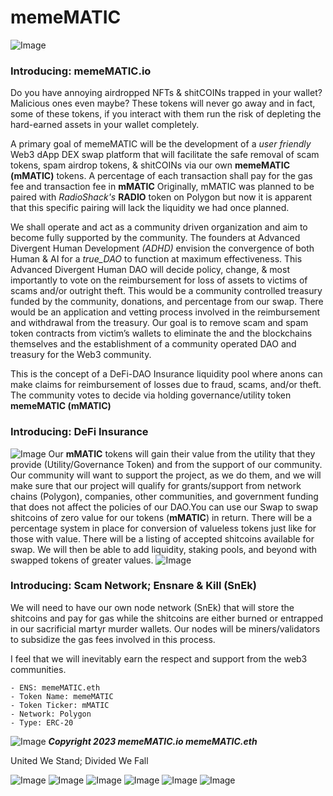 # memeMATIC
![Image](https://user-images.githubusercontent.com/103983764/212564937-126b96ff-c34f-4dfe-b873-5d2e70c54a04.PNG)
### **Introducing: memeMATIC.io**

Do you have annoying airdropped NFTs & shitCOINs trapped in your wallet? Malicious ones even maybe? 
These tokens will never go away and in fact, some of these tokens, if you interact with them run the risk of depleting the hard-earned assets in your wallet completely. 

A primary goal of memeMATIC will be the development of a _user friendly_ Web3 dApp DEX swap platform that will facilitate the safe removal of scam tokens, spam airdrop tokens, & shitCOINs via our own **memeMATIC (mMATIC)** tokens. 
A percentage of each transaction shall pay for the gas fee and transaction fee in **mMATIC** 
Originally, mMATIC was planned to be paired with _RadioShack's_ **RADIO** token on Polygon but now it is apparent that this specific pairing will lack the liquidity we had once planned. 

We shall operate and act as a community driven organization and aim to become fully supported by the community. 
The founders at Advanced Divergent Human Development _(ADHD)_ envision the convergence of both Human & AI for a _true_DAO_ to function at maximum effectiveness. This Advanced Divergent Human DAO will decide policy, change, & most importantly to vote on the reimbursement for loss of assets to victims of scams and/or outright theft. This would be a community controlled treasury funded by the community, donations, and percentage from our swap. There would be an application and vetting process involved in the reimbursement and withdrawal from the treasury.
Our goal is to remove scam and spam token contracts from victim’s wallets to eliminate the  and the blockchains themselves and the establishment of a community operated DAO and treasury for the Web3 community. 

This is the concept of a DeFi-DAO Insurance liquidity pool where anons can make claims for reimbursement of losses due to fraud, scams, and/or theft. The community votes to decide via holding governance/utility token **memeMATIC (mMATIC)**

### **Introducing: DeFi Insurance**
![Image](https://user-images.githubusercontent.com/103983764/212565192-845c8b63-ac78-4a6e-b5ef-f26ee19c367c.png)
Our **mMATIC** tokens will gain their value from the utility that they provide (Utility/Governance Token) and from the support of our community. Our community will want to support the project, as we do them, and we will make sure that our project will qualify for grants/support from network chains (Polygon), companies, other communities, and government funding that does not affect the policies of our DAO.You can use our Swap to swap shitcoins of zero value for our tokens (**mMATIC**) in return. There will be a percentage system in place for conversion of valueless tokens just like for those with value. There will be a listing of accepted shitcoins available for swap. We will then be able to add liquidity, staking pools, and beyond with swapped tokens of greater values.
![Image](https://user-images.githubusercontent.com/103983764/212565042-1dd3c05f-f12e-4af5-94de-3e84ab635246.png)
### **Introducing: Scam Network; Ensnare & Kill (SnEk)**

We will need to have our own node network (SnEk) that will store the shitcoins and pay for gas while the shitcoins are either burned or entrapped in our sacrificial martyr murder wallets. Our nodes will be miners/validators to subsidize the gas fees involved in this process.

I feel that we will inevitably earn the respect and support from the web3 communities.

```
- ENS: memeMATIC.eth 
- Token Name: memeMATIC 
- Token Ticker: mMATIC
- Network: Polygon 
- Type: ERC-20
```
![Image](https://user-images.githubusercontent.com/103983764/212565087-b18399c9-ba24-4ad4-bc89-56c64d86d648.png)
**_Copyright 2023 memeMATIC.io memeMATIC.eth_** 

United We Stand; Divided We Fall


![Image](https://user-images.githubusercontent.com/103983764/212599123-d0fb3610-d9a9-4173-a945-e5fb5aba3d3f.PNG)
![Image](https://user-images.githubusercontent.com/103983764/212599124-e72e23e0-974b-499b-ad32-e961cac9d6b8.png)
![Image](https://user-images.githubusercontent.com/103983764/212737842-341962a5-05f7-42a6-a303-51ce1f9822c5.png)
![Image](https://user-images.githubusercontent.com/103983764/212599126-572148e1-f505-4f74-887d-bbb1815f76e7.png)
![Image](https://user-images.githubusercontent.com/103983764/212599125-bd905aa2-3cb9-4495-bc20-60d483ae440e.png)
![Image](https://user-images.githubusercontent.com/103983764/212599122-ea7b4aaa-74f7-4736-97e8-a93f5123e7db.png)
